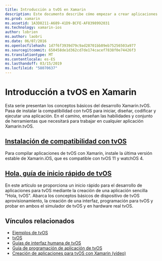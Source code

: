 ```yaml
---
title: Introducción a tvOS en Xamarin
description: Este documento describe cómo empezar a crear aplicaciones de tvOS con Xamarin. Vincula a una guía de instalación y una guía de inicio rápido.
ms.prod: xamarin
ms.assetid: 1A3D8211-A689-41D9-BCFE-AF8398992031
ms.technology: xamarin-ios
author: lobrien
ms.author: laobri
ms.date: 06/07/2016
ms.openlocfilehash: 1d7f6f3939d79c9ad28701bb89eb75256503a977
ms.sourcegitcommit: 650458de1d362cd7de174cacef7838f0e74426f3
ms.translationtype: MT
ms.contentlocale: es-ES
ms.lasthandoff: 03/15/2019
ms.locfileid: "58070637"
---
```

# <a name="getting-started-with-tvos-in-xamarin"></a>Introducción a tvOS en Xamarin

Esta serie presentan los conceptos básicos del desarrollo Xamarin.tvOS. Pasa de instalar la compatibilidad con tvOS para iniciar, diseñar, codificar y ejecutar una aplicación. En el camino, enseñan las habilidades y conjunto de herramientas que necesitará para trabajar en cualquier aplicación Xamarin.tvOS.

## <a name="installing-tvos-supportiostvosget-startedinstallationmd"></a>[Instalación de compatibilidad con tvOS](~/ios/tvos/get-started/installation.md)

Para compilar aplicaciones de tvOS con Xamarin, instale la última versión estable de Xamarin.iOS, que es compatible con tvOS 11 y watchOS 4.

## <a name="hello-tvos-quick-start-guideiostvosget-startedhello-tvosmd"></a>[Hola, guía de inicio rápido de tvOS](~/ios/tvos/get-started/hello-tvos.md)

En este artículo se proporciona un inicio rápido para el desarrollo de aplicaciones para tvOS mediante la creación de una aplicación sencilla "Hola, tvOS". Abarca los conceptos básicos de dispositivo de tvOS aprovisionamiento, la creación de una interfaz, programación para tvOS y probar en ambos el simulador de tvOS y en hardware real tvOS.


## <a name="related-links"></a>Vínculos relacionados

- [Ejemplos de tvOS](https://developer.xamarin.com/samples/tvos/all/)
- [tvOS](https://developer.apple.com/tvos/)
- [Guías de interfaz humana de tvOS](https://developer.apple.com/tvos/human-interface-guidelines/)
- [Guía de programación de aplicación de tvOS](https://developer.apple.com/library/prerelease/tvos/documentation/General/Conceptual/AppleTV_PG/)
- [Creación de aplicaciones para tvOS con Xamarin (vídeo)](https://university.xamarin.com/lightninglectures/tvos-with-xamarin)
